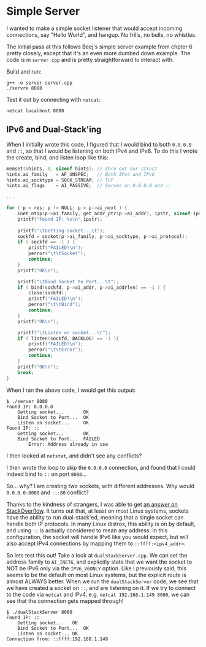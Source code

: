 # Simple Server
I wanted to make a simple socket listener that would accept incoming connections,
say "Hello World", and hangup. No frills, no bells, no whistles.

The initial pass at this follows Beej's simple server example from chpter 6
pretty closely, except that it's an even more dumbed down example. The code is
in `server.cpp` and is pretty straightforward to interact with.

Build and run:
```
g++ -o server server.cpp
./servre 8080
```

Test it out by connecting with `netcat`:
```
netcat localhost 8080
```

## IPv6 and Dual-Stack'ing 
When I initially wrote this code, I figured that I would bind to both `0.0.0.0`
and `::`, so that I would be listening on both IPv4 and IPv6. To do this I
wrote the create, bind, and listen loop like this:
```c++
memset(&hints, 0, sizeof hints); // Zero out our struct
hints.ai_family   = AF_UNSPEC;   // Both IPv4 and IPv6
hints.ai_socktype = SOCK_STREAM; // TCP
hints.ai_flags    = AI_PASSIVE;  // Serves on 0.0.0.0 and ::

...

for ( p = res; p != NULL; p = p->ai_next ) {
    inet_ntop(p->ai_family, get_addr_ptr(p->ai_addr), ipstr, sizeof ipstr);
    printf("Found IP: %s\n",ipstr);
    
    printf("\tGetting socket...\t");
    sockfd = socket(p->ai_family, p->ai_socktype, p->ai_protocol);
    if ( sockfd == -1 ) {
        printf("FAILED!\n");
        perror("\t\tSocket");
        continue;
    }
    printf("OK\n");

    printf("\tBind Socket to Port...\t");
    if ( bind(sockfd, p->ai_addr, p->ai_addrlen) == -1 ) {
        close(sockfd);
        printf("FAILED!\n");
        perror("\t\tBind");
        continue;
    }
    printf("OK\n");

    printf("\tListen on socket...\t");
    if ( listen(sockfd, BACKLOG) == -1 ){
        printf("FAILED!\n");
        perror("\t\tError");
        continue;
    }
    printf("OK\n");
    break;
}
```

When I ran the above code, I would get this output:
```
$ ./server 8080
Found IP: 0.0.0.0
    Getting socket...       OK
    Bind Socket to Port...  OK
    Listen on socket...     OK
Found IP: ::
    Getting socket...       OK
    Bind Socket to Port...  FAILED
        Error: Address already in use
```
I then looked at `netstat`, and didn't see any conflicts?

I then wrote the loop to skip the `0.0.0.0` connection, and found that I could
indeed bind to `::` on port `8080`...

So... why? I am creating two sockets, with different addresses. Why would
`0.0.0.0:8080` and `:::80` conflict?

Thanks to the kindness of strangers, I was able to get [an answer on StackOverflow](https://stackoverflow.com/a/51913093/2566561).
It turns out that, at least on most Linux systems, sockets have the ability to
run dual-stack'ed, meaning that a single socket can handle both IP protocols.
In many Linux distros, this ability is on by default, and using `::` is actually
considered to mean any address. In this configuration, the socket will handle
IPv6 like you would expect, but will also accept IPv4 connections by mapping
them to `::ffff:<ipv4_addr>`.

So lets test this out! Take a look at `dualStackServer.cpp`. We can set the
address family to `AI_INET6`, and explicitly state that we want the socket to
NOT be IPv6 only via the `IPV6_V6ONLY` option. Like I previously said, this seems
to be the default on most Linux systems, but the explicit route is almost ALWAYS
better. When we run the `dualStackServer` code, we see that we have created a
socket on `::`, and are listening on it. If we try to connect to the code via
`netcat` and IPv4, e.g. `netcat 192.168.1.149 8080`, we can see that the 
connection gets mapped through!
```
$ ./dualStackServer 8080
Found IP: ::
    Getting socket...   OK
    Bind Socket to Port...  OK
    Listen on socket... OK
Connection from: ::ffff:192.168.1.149
``` 




